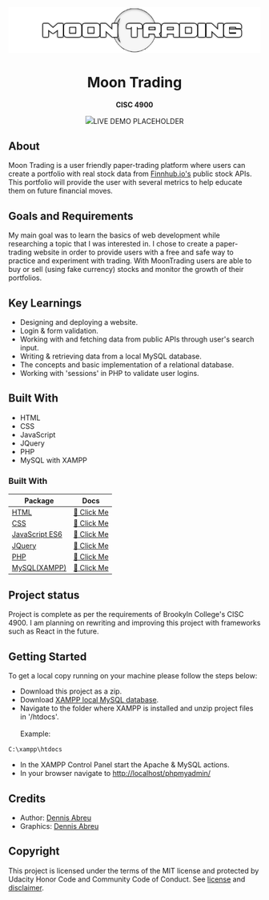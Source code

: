 <div align="center"><img src="assets\MT2.png"></div>
<h1 align="center">Moon Trading</h1>
<p align="center"><strong>CISC 4900</strong></p>

<div align="center"><img src="demo.gif">LIVE DEMO PLACEHOLDER</img></div>

<h2>About</h2>
Moon Trading is a user friendly	paper-trading platform where users can create a portfolio with real stock data from <a href="finnhub.io">Finnhub.io's</a> public stock APIs. This portfolio will provide the user with several metrics to help educate them on future financial moves.

<h2>Goals and Requirements</h2>

My main goal was to learn the basics of web development while researching a topic that I was interested in. I chose to create a paper-trading website in order to provide users with a free and safe way to practice and experiment with trading. With MoonTrading users are able to buy or sell (using fake currency) stocks and monitor the growth of their portfolios.

<h2>Key Learnings</h2>

- Designing and deploying a website.
- Login & form validation.
- Working with and fetching data from public APIs through user's search input.
- Writing & retrieving data from a local MySQL database.
- The concepts and basic implementation of a relational database.
- Working with 'sessions' in PHP to validate user logins.

<h2>Built With</h2>

- HTML
- CSS
- JavaScript
- JQuery
- PHP
- MySQL with XAMPP

### Built With

| Package                                                  | Docs                                                                           |
| -------------------------------------------------------- | ------------------------------------------------------------------------------ |
| [HTML](https://www.w3schools.com/html/)                  | [:notebook: Click Me](https://www.w3schools.com/html/)                         |
| [CSS](https://developer.mozilla.org/en-US/docs/Web/CSS)  | [:notebook: Click Me](https://www.w3schools.com/cssref/default.asp)            |
| [JavaScript ES6](https://www.javascript.com/)            | [:notebook: Click Me](https://developer.mozilla.org/en-US/docs/Web/JavaScript) |
| [JQuery](https://jquery.com/)                            | [:notebook: Click Me](https://api.jquery.com/)                                 |
| [PHP](https://www.php.net/)                              | [:notebook: Click Me](https://www.php.net/manual/en/)                          |
| [MySQL(XAMPP)](https://www.apachefriends.org/index.html) | [:notebook: Click Me](https://www.apachefriends.org/faq_windows.html)          |

<h2>Project status</h2>
Project is complete as per the requirements of Brookyln College's CISC 4900. I am planning on rewriting and improving this project with frameworks such as React in the future.

<h2>Getting Started</h2>

To get a local copy running on your machine please follow the steps below:

- Download this project as a zip.
- Download <a href="https://www.apachefriends.org/download.html">XAMPP local MySQL database</a>.
- Navigate to the folder where XAMPP is installed and unzip project files in '/htdocs'.
  <br><br>Example:

```sh
C:\xampp\htdocs
```

- In the XAMPP Control Panel start the Apache & MySQL actions.
- In your browser navigate to <a href='http://localhost/phpmyadmin/'>http://localhost/phpmyadmin/<a>

<h2>Credits</h2>

- Author: <a href="www.linkedin.com/in/DennAbreu" target="_blank">Dennis Abreu</a>
- Graphics: <a href="www.linkedin.com/in/DennAbreu" target="_blank">Dennis Abreu </a>

<h2>Copyright</h2>
This project is licensed under the terms of the MIT license and protected by Udacity Honor Code and Community Code of Conduct. See <a href="LICENSE.md">license</a> and <a href="LICENSE.DISCLAIMER.md">disclaimer</a>.
